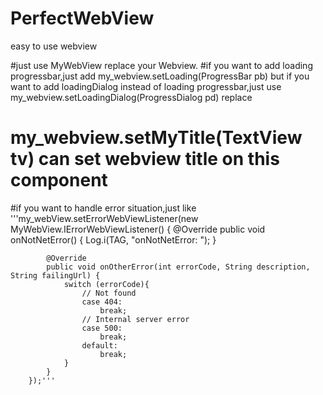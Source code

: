 
# PerfectWebView
easy to use webview

#just use MyWebView replace your Webview. 
#if you want to add loading progressbar,just add            my_webview.setLoading(ProgressBar pb)
but if you want to add loadingDialog instead of loading progressbar,just use        my_webview.setLoadingDialog(ProgressDialog pd)  replace
#           my_webview.setMyTitle(TextView tv)  can set webview title on this component
#if you want to handle error situation,just like 
'''my_webView.setErrorWebViewListener(new MyWebView.IErrorWebViewListener() {
            @Override
            public void onNotNetError() {
                Log.i(TAG, "onNotNetError: ");
            }

            @Override
            public void onOtherError(int errorCode, String description, String failingUrl) {
                switch (errorCode){
                    // Not found
                    case 404:
                        break;
                    // Internal server error
                    case 500:
                        break;
                    default:
                        break;
                }
            }
        });'''
